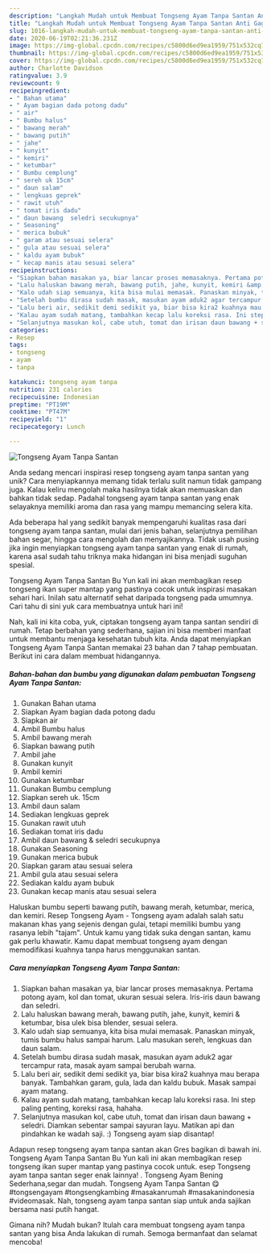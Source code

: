 ```yaml
---
description: "Langkah Mudah untuk Membuat Tongseng Ayam Tanpa Santan Anti Gagal"
title: "Langkah Mudah untuk Membuat Tongseng Ayam Tanpa Santan Anti Gagal"
slug: 1016-langkah-mudah-untuk-membuat-tongseng-ayam-tanpa-santan-anti-gagal
date: 2020-06-19T02:21:36.231Z
image: https://img-global.cpcdn.com/recipes/c5800d6ed9ea1959/751x532cq70/tongseng-ayam-tanpa-santan-foto-resep-utama.jpg
thumbnail: https://img-global.cpcdn.com/recipes/c5800d6ed9ea1959/751x532cq70/tongseng-ayam-tanpa-santan-foto-resep-utama.jpg
cover: https://img-global.cpcdn.com/recipes/c5800d6ed9ea1959/751x532cq70/tongseng-ayam-tanpa-santan-foto-resep-utama.jpg
author: Charlotte Davidson
ratingvalue: 3.9
reviewcount: 9
recipeingredient:
- " Bahan utama"
- " Ayam bagian dada potong dadu"
- " air"
- " Bumbu halus"
- " bawang merah"
- " bawang putih"
- " jahe"
- " kunyit"
- " kemiri"
- " ketumbar"
- " Bumbu cemplung"
- " sereh uk 15cm"
- " daun salam"
- " lengkuas geprek"
- " rawit utuh"
- " tomat iris dadu"
- " daun bawang  seledri secukupnya"
- " Seasoning"
- " merica bubuk"
- " garam atau sesuai selera"
- " gula atau sesuai selera"
- " kaldu ayam bubuk"
- " kecap manis atau sesuai selera"
recipeinstructions:
- "Siapkan bahan masakan ya, biar lancar proses memasaknya. Pertama potong ayam, kol dan tomat, ukuran sesuai selera. Iris-iris daun bawang dan seledri."
- "Lalu haluskan bawang merah, bawang putih, jahe, kunyit, kemiri &amp; ketumbar, bisa ulek bisa blender, sesuai selera."
- "Kalo udah siap semuanya, kita bisa mulai memasak. Panaskan minyak, tumis bumbu halus sampai harum. Lalu masukan sereh, lengkuas dan daun salam."
- "Setelah bumbu dirasa sudah masak, masukan ayam aduk2 agar tercampur rata, masak ayam sampai berubah warna."
- "Lalu beri air, sedikit demi sedikit ya, biar bisa kira2 kuahnya mau berapa banyak. Tambahkan garam, gula, lada dan kaldu bubuk. Masak sampai ayam matang."
- "Kalau ayam sudah matang, tambahkan kecap lalu koreksi rasa. Ini step paling penting, koreksi rasa, hahaha."
- "Selanjutnya masukan kol, cabe utuh, tomat dan irisan daun bawang + seledri. Diamkan sebentar sampai sayuran layu. Matikan api dan pindahkan ke wadah saji. :) Tongseng ayam siap disantap!"
categories:
- Resep
tags:
- tongseng
- ayam
- tanpa

katakunci: tongseng ayam tanpa 
nutrition: 231 calories
recipecuisine: Indonesian
preptime: "PT19M"
cooktime: "PT47M"
recipeyield: "1"
recipecategory: Lunch

---
```



![Tongseng Ayam Tanpa Santan](https://img-global.cpcdn.com/recipes/c5800d6ed9ea1959/751x532cq70/tongseng-ayam-tanpa-santan-foto-resep-utama.jpg)

Anda sedang mencari inspirasi resep tongseng ayam tanpa santan yang unik? Cara menyiapkannya memang tidak terlalu sulit namun tidak gampang juga. Kalau keliru mengolah maka hasilnya tidak akan memuaskan dan bahkan tidak sedap. Padahal tongseng ayam tanpa santan yang enak selayaknya memiliki aroma dan rasa yang mampu memancing selera kita.

Ada beberapa hal yang sedikit banyak mempengaruhi kualitas rasa dari tongseng ayam tanpa santan, mulai dari jenis bahan, selanjutnya pemilihan bahan segar, hingga cara mengolah dan menyajikannya. Tidak usah pusing jika ingin menyiapkan tongseng ayam tanpa santan yang enak di rumah, karena asal sudah tahu triknya maka hidangan ini bisa menjadi suguhan spesial.

Tongseng Ayam Tanpa Santan Bu Yun kali ini akan membagikan resep tongseng ikan super mantap yang pastinya cocok untuk inspirasi masakan sehari hari. Inilah satu alternatif sehat daripada tongseng pada umumnya. Cari tahu di sini yuk cara membuatnya untuk hari ini!


Nah, kali ini kita coba, yuk, ciptakan tongseng ayam tanpa santan sendiri di rumah. Tetap berbahan yang sederhana, sajian ini bisa memberi manfaat untuk membantu menjaga kesehatan tubuh kita. Anda dapat menyiapkan Tongseng Ayam Tanpa Santan memakai 23 bahan dan 7 tahap pembuatan. Berikut ini cara dalam membuat hidangannya.

<!--inarticleads1-->

##### Bahan-bahan dan bumbu yang digunakan dalam pembuatan Tongseng Ayam Tanpa Santan:

1. Gunakan  Bahan utama
1. Siapkan  Ayam bagian dada potong dadu
1. Siapkan  air
1. Ambil  Bumbu halus
1. Ambil  bawang merah
1. Siapkan  bawang putih
1. Ambil  jahe
1. Gunakan  kunyit
1. Ambil  kemiri
1. Gunakan  ketumbar
1. Gunakan  Bumbu cemplung
1. Siapkan  sereh uk. 15cm
1. Ambil  daun salam
1. Sediakan  lengkuas geprek
1. Gunakan  rawit utuh
1. Sediakan  tomat iris dadu
1. Ambil  daun bawang &amp; seledri secukupnya
1. Gunakan  Seasoning
1. Gunakan  merica bubuk
1. Siapkan  garam atau sesuai selera
1. Ambil  gula atau sesuai selera
1. Sediakan  kaldu ayam bubuk
1. Gunakan  kecap manis atau sesuai selera


Haluskan bumbu seperti bawang putih, bawang merah, ketumbar, merica, dan kemiri. Resep Tongseng Ayam - Tongseng ayam adalah salah satu makanan khas yang sejenis dengan gulai, tetapi memiliki bumbu yang rasanya lebih &#34;tajam&#34;. Untuk kamu yang tidak suka dengan santan, kamu gak perlu khawatir. Kamu dapat membuat tongseng ayam dengan memodifikasi kuahnya tanpa harus menggunakan santan. 

<!--inarticleads2-->

##### Cara menyiapkan Tongseng Ayam Tanpa Santan:

1. Siapkan bahan masakan ya, biar lancar proses memasaknya. Pertama potong ayam, kol dan tomat, ukuran sesuai selera. Iris-iris daun bawang dan seledri.
1. Lalu haluskan bawang merah, bawang putih, jahe, kunyit, kemiri &amp; ketumbar, bisa ulek bisa blender, sesuai selera.
1. Kalo udah siap semuanya, kita bisa mulai memasak. Panaskan minyak, tumis bumbu halus sampai harum. Lalu masukan sereh, lengkuas dan daun salam.
1. Setelah bumbu dirasa sudah masak, masukan ayam aduk2 agar tercampur rata, masak ayam sampai berubah warna.
1. Lalu beri air, sedikit demi sedikit ya, biar bisa kira2 kuahnya mau berapa banyak. Tambahkan garam, gula, lada dan kaldu bubuk. Masak sampai ayam matang.
1. Kalau ayam sudah matang, tambahkan kecap lalu koreksi rasa. Ini step paling penting, koreksi rasa, hahaha.
1. Selanjutnya masukan kol, cabe utuh, tomat dan irisan daun bawang + seledri. Diamkan sebentar sampai sayuran layu. Matikan api dan pindahkan ke wadah saji. :) Tongseng ayam siap disantap!


Adapun resep tongseng ayam tanpa santan akan Gres bagikan di bawah ini. Tongseng Ayam Tanpa Santan Bu Yun kali ini akan membagikan resep tongseng ikan super mantap yang pastinya cocok untuk. esep Tongseng ayam tanpa santan seger enak lainnya! . Tongseng Ayam Bening Sederhana,segar dan mudah. Tongseng Ayam Tanpa Santan 😋 #tongsengayam #tongsengkambing #masakanrumah #masakanindonesia #videomasak. Nah, tongseng ayam tanpa santan siap untuk anda sajikan bersama nasi putih hangat. 

Gimana nih? Mudah bukan? Itulah cara membuat tongseng ayam tanpa santan yang bisa Anda lakukan di rumah. Semoga bermanfaat dan selamat mencoba!
